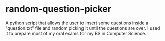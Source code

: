 # random-question-picker

A python script that allows the user to insert some questions inside a "question.txt" file and random picking it until the questions are over. 
I used it to prepare most of my oral exams for my BS in Computer Science.   
